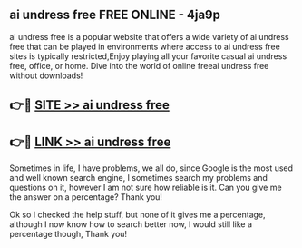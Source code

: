 ## ai undress free FREE ONLINE - 4ja9p

ai undress free is a popular website that offers a wide variety of ai undress free that can be played in environments where access to ai undress free sites is typically restricted,Enjoy playing all your favorite casual ai undress free, office, or home. Dive into the world of online freeai undress free without downloads!

## 👉🔴 [SITE >> ai undress free](http://news.freeplayer.one?title=ai_undress_free&ref=FRRE)

## 👉🔴 [LINK >> ai undress free](http://news.freeplayer.one?title=ai_undress_free&ref=FREE)

Sometimes in life, I have problems, we all do, since Google is the most used and well known search engine, I sometimes search my problems and questions on it, however I am not sure how reliable is it. Can you give me the answer on a percentage? Thank you!

Ok so I checked the help stuff, but none of it gives me a percentage, although I now know how to search better now, I would still like a percentage though, Thank you!
